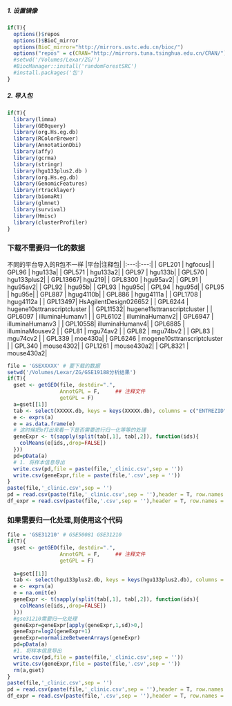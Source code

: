 ##### 1. 设置镜像

```R
if(T){
  options()$repos 
  options()$BioC_mirror
  options(BioC_mirror="http://mirrors.ustc.edu.cn/bioc/")
  options("repos" = c(CRAN="http://mirrors.tuna.tsinghua.edu.cn/CRAN/"))
  #setwd('/Volumes/Lexar/ZG/')
  #BiocManager::install('randomForestSRC')
  #install.packages('包')
}
```

##### 2. 导入包

```R
if(T){
  library(limma)
  library(GEOquery)
  library(org.Hs.eg.db)
  library(RColorBrewer)
  library(AnnotationDbi)
  library(affy)
  library(gcrma)
  library(stringr)
  library(hgu133plus2.db )
  library(org.Hs.eg.db)
  library(GenomicFeatures)
  library(rtracklayer)
  library(biomaRt)
  library(glmnet)
  library(survival)
  library(Hmisc)
  library(clusterProfiler)
}
```

### 下载不需要归一化的数据
 不同的平台导入的R包不一样
|平台|注释包|
|:---:|:---:|
| GPL201  |  hgfocus|
| GPL96   | hgu133a|
| GPL571  |  hgu133a2|
| GPL97   | hgu133b|
| GPL570  |  hgu133plus2|
| GPL13667|    hgu219|
| GPL8300 |   hgu95av2|
| GPL91   | hgu95av2|
| GPL92   | hgu95b|
| GPL93   | hgu95c|
| GPL94   | hgu95d|
| GPL95   | hgu95e|
| GPL887  |  hgug4110b| 
| GPL886  |  hgug4111a | 
| GPL1708 |   hgug4112a |
| GPL13497|    HsAgilentDesign026652 |
| GPL6244 |   hugene10sttranscriptcluster |
| GPL11532|    hugene11sttranscriptcluster |
| GPL6097 |   illuminaHumanv1 |
| GPL6102 |   illuminaHumanv2|
| GPL6947 |   illuminaHumanv3 |
| GPL10558|    illuminaHumanv4|
| GPL6885 |   illuminaMousev2 |
| GPL81   | mgu74av2 |
| GPL82   | mgu74bv2 |
| GPL83   | mgu74cv2 |
| GPL339  |  moe430a|
| GPL6246 |   mogene10sttranscriptcluster |
| GPL340  |  mouse4302|
| GPL1261 |   mouse430a2|
| GPL8321 |   mouse430a2|

```R
file = 'GSEXXXXX' # 要下载的数据
setwd('/Volumes/Lexar/ZG/GSE19188分析结果')
if(T){
  gset <- getGEO(file, destdir=".",
                 AnnotGPL = F,     ## 注释文件
                 getGPL = F)
  a=gset[[1]]
  tab <- select(XXXXX.db, keys = keys(XXXXX.db), columns = c("ENTREZID")) # 这里注意一下不同的平台信息要用不同的包
  e <- exprs(a)
  e = as.data.frame(e)
  # 这时候把e打出来看一下是否需要进行归一化等等的处理
  geneExpr <- t(sapply(split(tab[,1], tab[,2]), function(ids){
    colMeans(e[ids,,drop=FALSE])
  }))
  pd=pData(a) 
  # 1. 将样本信息导出
  write.csv(pd,file = paste(file,'_clinic.csv',sep = ''))
  write.csv(geneExpr,file = paste(file,'.csv',sep = ''))
}
paste(file,'_clinic.csv',sep = '')
pd = read.csv(paste(file,'_clinic.csv',sep = ''),header = T, row.names = 1)
df_expr = read.csv(paste(file,'.csv',sep = ''),header = T, row.names = 1)
```

### 如果需要归一化处理,则使用这个代码

```R
file = 'GSE31210' # GSE50081 GSE31210
if(T){
  gset <- getGEO(file, destdir=".",
                 AnnotGPL = F,     ## 注释文件
                 getGPL = F)
  
  a=gset[[1]]
  tab <- select(hgu133plus2.db, keys = keys(hgu133plus2.db), columns = c("ENTREZID"))
  e <- exprs(a)
  e = na.omit(e)
  geneExpr <- t(sapply(split(tab[,1], tab[,2]), function(ids){
    colMeans(e[ids,,drop=FALSE])
  }))
  #gse31210需要归一化处理
  geneExpr=geneExpr[apply(geneExpr,1,sd)>0,]
  geneExpr=log2(geneExpr+1)
  geneExpr=normalizeBetweenArrays(geneExpr)
  pd=pData(a) 
  #1. 将样本信息导出
  write.csv(pd,file = paste(file,'_clinic.csv',sep = ''))
  write.csv(geneExpr,file = paste(file,'.csv',sep = ''))
  rm(a,gset)
}
paste(file,'_clinic.csv',sep = '')
pd = read.csv(paste(file,'_clinic.csv',sep = ''),header = T, row.names = 1)
df_expr = read.csv(paste(file,'.csv',sep = ''),header = T, row.names = 1)
```
